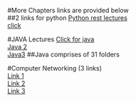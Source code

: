 #More Chapters links are provided below <br/>
##2 links for python
[Python rest lectures](https://drive.google.com/drive/folders/1qWz_OhJY82l7t281fvIzld9jdqmXsnbT?usp=sharing)<br/>
[click](https://drive.google.com/drive/folders/1PeRnCrP4EaYkMyhuXDzKAU2xOuQWvCzq?usp=sharing)<br/>




#JAVA Lectures
[Click for java](https://drive.google.com/drive/folders/1J2j6D5Hkmrlnvzsc4slQRhe3yFxm-jV1?usp=sharing)<br/>
[Java 2](https://drive.google.com/drive/folders/1lsfB9JEwghjCKsrCSHScVGIx-pimNwGN?usp=sharing)<br/>
[Java3](https://drive.google.com/drive/folders/19i5jji3uwJ0bxWkhnNyYCj-9C6LykyuB?usp=sharing)
##Java  comprises of 31 folders

#Computer Networking (3 links)<br/>
[Link 1](https://drive.google.com/drive/folders/1nUOyKAMmBHym_ygkfAy2yk7nc4a6xcIj?usp=sharing)<br/>
[Link 2](https://drive.google.com/drive/folders/1VXheFOpuX_X3R2PrWyKtDYn04Gv4w7Ty?usp=sharing)<br/>
[Link 3](https://drive.google.com/drive/folders/1Q4ua1O14zCzI7Zw9gAZ5KVLuyg9Krxn4?usp=sharing)<br/>
